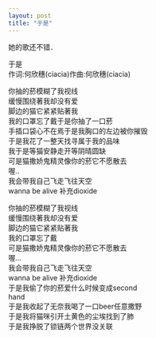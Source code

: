 ```yaml
---
layout: post
title: "于是"
---
```

她的歌还不错．  




于是  
作词:何欣穗(ciacia)作曲:何欣穗(ciacia)  

你抽的菸模糊了我视线  
缓慢围绕著我却没有爱  
脚边的猫它紧紧贴著我  
我的口罩忘了戴于是你抽了一口菸  
手插口袋心不在焉于是我胸口的左边被你摧毁  
于是我花了一整天找寻属于我的品味  
我于是等猫安静走开等阴晴圆缺  
可是猫撒娇鬼精灵像你的菸它不愿散去  
喔..  
我会带我自己飞走飞往天空  
wanna be alive 补充dioxide  

你抽的菸模糊了我视线  
缓慢围绕著我却没有爱  
脚边的猫它紧紧贴著我  
我的口罩忘了戴  
可是猫撒娇鬼精灵像你的菸它不愿散去  
喔...  
我会带我自己飞走飞往天空  
wanna be alive 补充dioxide  
于是我偷了你的菸爱什么时候变成second  
hand  
于是我收起了无奈我喝了一口beer任意撒野  
于是我将猫咪引开土黄色的尘埃找到了肺  
于是我挣脱了锁链两个世界没关联							  
		

